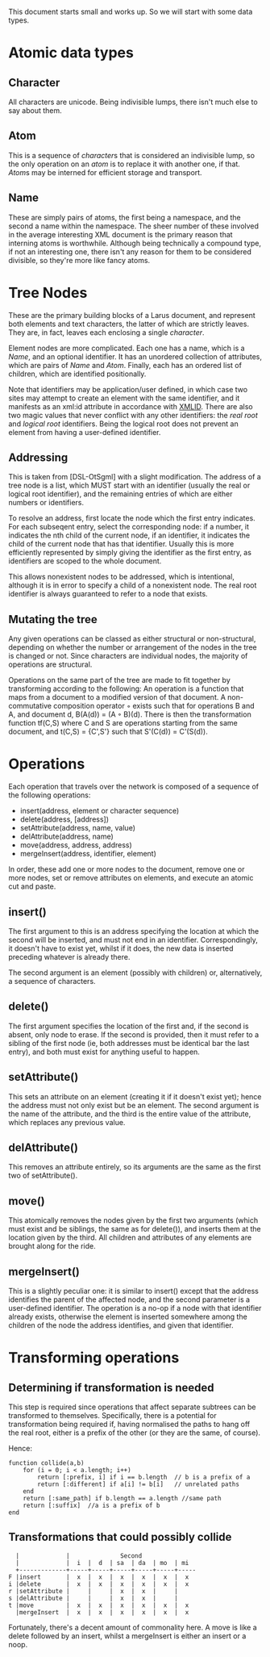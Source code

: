This document starts small and works up. So we will start with some data types.

Atomic data types
=================
Character
---------
All characters are unicode. Being indivisible lumps, there isn't much else to say about them.

Atom
----
This is a sequence of *character*s that is considered an indivisible lump, so the only operation on an *atom* is to replace it with another one, if that. *Atom*s may be interned for efficient storage and transport.

Name
----
These are simply pairs of atoms, the first being a namespace, and the second a name within the namespace. The sheer number of these involved in the average interesting XML document is the primary reason that interning atoms is worthwhile. Although being technically a compound type, if not an interesting one, there isn't any reason for them to be considered divisible, so they're more like fancy atoms.

Tree Nodes
==========
These are the primary building blocks of a Larus document, and represent both elements and text characters, the latter of which are strictly leaves. They are, in fact, leaves each enclosing a single *character*.

Element nodes are more complicated. Each one has a name, which is a *Name*, and an optional identifier. It has an unordered collection of attributes, which are pairs of *Name* and *Atom*. Finally, each has an ordered list of children, which are identified positionally.

Note that identifiers may be application/user defined, in which case two sites may attempt to create an element with the same identifier, and it manifests as an xml:id attribute in accordance with [XMLID](http://www.w3.org/TR/xml-id/). There are also two magic values that never conflict with any other identifiers: the *real root* and *logical root* identifiers. Being the logical root does not prevent an element from having a user-defined identifier.

Addressing
----------
This is taken from [DSL-OtSgml] with a slight modification. The address of a tree node is a list, which MUST start with an identifier (usually the real or logical root identifier), and the remaining entries of which are either numbers or identifiers.

To resolve an address, first locate the node which the first entry indicates. For each subseqent entry, select the corresponding node: if a number, it indicates the nth child of the current node, if an identifier, it indicates the child of the current node that has that identifier. Usually this is more efficiently represented by simply giving the identifier as the first entry, as identifiers are scoped to the whole document.

This allows nonexistent nodes to be addressed, which is intentional, although it is in error to specify a child of a nonexistent node. The real root identifier is always guaranteed to refer to a node that exists.

Mutating the tree
-----------------
Any given operations can be classed as either structural or non-structural, depending on whether the number or arrangement of the nodes in the tree is changed or not. Since characters are individual nodes, the majority of operations are structural.

Operations on the same part of the tree are made to fit together by transforming according to the following: An operation is a function that maps from a document to a modified version of that document. A non-commutative composition operator ◦ exists such that for operations B and A, and document d, B(A(d)) = (A ◦ B)(d). There is then the transformation function tf(C,S) where C and S are operations starting from the same document, and t(C,S) = {C',S'} such that S'(C(d)) = C'(S(d)).

Operations
==========
Each operation that travels over the network is composed of a sequence of the following operations:

 * insert(address, element or character sequence)
 * delete(address, [address])
 * setAttribute(address, name, value)
 * delAttribute(address, name)
 * move(address, address, address)
 * mergeInsert(address, identifier, element)
 

In order, these add one or more nodes to the document, remove one or more nodes, set or remove attributes on elements, and execute an atomic cut and paste.

insert()
--------
The first argument to this is an address specifying the location at which the second will be inserted, and must not end in an identifier. Correspondingly, it doesn't have to exist yet, whilst if it does, the new data is inserted preceding whatever is already there.

The second argument is an element (possibly with children) or, alternatively, a sequence of characters.

delete()
--------
The first argument specifies the location of the first and, if the second is absent, only node to erase. If the second is provided, then it must refer to a sibling of the first node (ie, both addresses must be identical bar the last entry), and both must exist for anything useful to happen.

setAttribute()
--------------
This sets an attribute on an element (creating it if it doesn't exist yet); hence the address must not only exist but be an element. The second argument is the name of the attribute, and the third is the entire value of the attribute, which replaces any previous value.

delAttribute()
--------------
This removes an attribute entirely, so its arguments are the same as the first two of setAttribute().

move()
------
This atomically removes the nodes given by the first two arguments (which must exist and be siblings, the same as for delete()), and inserts them at the location given by the third. All children and attributes of any elements are brought along for the ride.

mergeInsert()
------------------
This is a slightly peculiar one: it is similar to insert() except that the address identifies the parent of the affected node, and the second parameter is a user-defined identifier. The operation is a no-op if a node with that identifier already exists, otherwise the element is inserted somewhere among the children of the node the address identifies, and given that identifier.

Transforming operations
=======================
Determining if transformation is needed
---------------------------------------
This step is required since operations that affect separate subtrees can be transformed to themselves. Specifically, there is a potential for transformation being required if, having normalised the paths to hang off the real root, either is a prefix of the other (or they are the same, of course).

Hence:

    function collide(a,b)
        for (i = 0; i < a.length; i++)
            return [:prefix, i] if i == b.length  // b is a prefix of a
            return [:different] if a[i] != b[i]   // unrelated paths
        end
        return [:same_path] if b.length == a.length //same path
        return [:suffix]  //a is a prefix of b
    end

Transformations that could possibly collide
-------------------------------------------
      |             |              Second               
      |             |  i  |  d  | sa  | da  | mo  | mi  
      +-------------+-----+-----+-----+-----+-----+-----
    F |insert       |  x  |  x  |  x  |  x  |  x  |  x
    i |delete       |  x  |  x  |  x  |  x  |  x  |  x
    r |setAttribute |     |     |  x  |  x  |     |     
    s |delAttribute |     |     |  x  |  x  |     |     
    t |move         |  x  |  x  |  x  |  x  |  x  |  x
      |mergeInsert  |  x  |  x  |  x  |  x  |  x  |  x

Fortunately, there's a decent amount of commonality here. A move is like a delete followed by an insert, whilst a mergeInsert is either an insert or a noop.